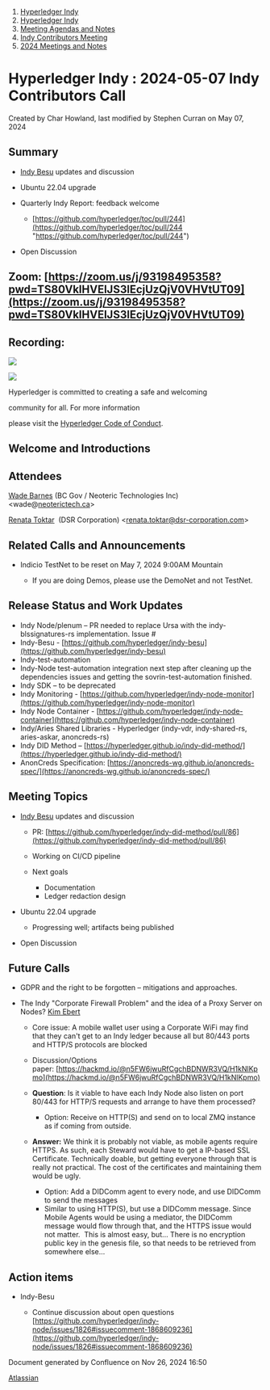 1. [Hyperledger Indy](index.html)
2. [Hyperledger Indy](Hyperledger-Indy_19464194.html)
3. [Meeting Agendas and Notes](Meeting-Agendas-and-Notes_19464715.html)
4. [Indy Contributors Meeting](Indy-Contributors-Meeting_19464913.html)
5. [2024 Meetings and Notes](2024-Meetings-and-Notes_19466709.html)

# Hyperledger Indy : 2024-05-07 Indy Contributors Call

Created by Char Howland, last modified by Stephen Curran on May 07, 2024

## Summary

- [Indy Besu](https://github.com/hyperledger/indy-besu) updates and discussion
- Ubuntu 22.04 upgrade
- Quarterly Indy Report: feedback welcome
  
  - [https://github.com/hyperledger/toc/pull/244](https://github.com/hyperledger/toc/pull/244 "https://github.com/hyperledger/toc/pull/244")
- Open Discussion

## **Zoom:** [https://zoom.us/j/93198495358?pwd=TS80VklHVElJS3lEcjUzQjV0VHVtUT09](https://zoom.us/j/93198495358?pwd=TS80VklHVElJS3lEcjUzQjV0VHVtUT09)

## **Recording:**

![](https://wiki.hyperledger.org/download/attachments/29034696/Antitrustnotice.png?version=1&modificationDate=1581695654000&api=v2)

![](https://wiki.hyperledger.org/download/attachments/2392771/welcome.png?version=2&modificationDate=1572450107000&api=v2)

Hyperledger is committed to creating a safe and welcoming

community for all. For more information

please visit the [Hyperledger Code of Conduct](https://lf-hyperledger.atlassian.net/wiki/spaces/HYP/pages/19595281/Hyperledger+Code+of+Conduct).

## Welcome and Introductions

## Attendees

[Wade Barnes](https://lf-hyperledger.atlassian.net/wiki/people/70121:166ee094-a2f2-44b4-adee-5c3da3741ff8?ref=confluence) (BC Gov / Neoteric Technologies Inc) &lt;wade@[neoterictech.ca](http://neoterictech.ca)&gt;

[Renata Toktar](https://lf-hyperledger.atlassian.net/wiki/people/633ab33e140ba0bf651d1f2f?ref=confluence)  (DSR Corporation) &lt;[renata.toktar@dsr-corporation.com](mailto:renata.toktar@dsr-corporation.com)&gt;

## Related Calls and Announcements

- Indicio TestNet to be reset on May 7, 2024 9:00AM Mountain
  
  - If you are doing Demos, please use the DemoNet and not TestNet.

## Release Status and Work Updates

- Indy Node/plenum – PR needed to replace Ursa with the indy-blssignatures-rs implementation. Issue #
- Indy-Besu - [https://github.com/hyperledger/indy-besu](https://github.com/hyperledger/indy-besu)
- Indy-test-automation
- Indy-Node test-automation integration next step after cleaning up the dependencies issues and getting the sovrin-test-automation finished.
- Indy SDK – to be deprecated
- Indy Monitoring - [https://github.com/hyperledger/indy-node-monitor](https://github.com/hyperledger/indy-node-monitor)
- Indy Node Container - [https://github.com/hyperledger/indy-node-container](https://github.com/hyperledger/indy-node-container)
- Indy/Aries Shared Libraries - Hyperledger (indy-vdr, indy-shared-rs, aries-askar, anoncreds-rs)
- Indy DID Method – [https://hyperledger.github.io/indy-did-method/](https://hyperledger.github.io/indy-did-method/)
- AnonCreds Specification: [https://anoncreds-wg.github.io/anoncreds-spec/](https://anoncreds-wg.github.io/anoncreds-spec/)

## Meeting Topics

- [Indy Besu](https://github.com/hyperledger/indy-besu) updates and discussion
  
  - PR: [https://github.com/hyperledger/indy-did-method/pull/86](https://github.com/hyperledger/indy-did-method/pull/86)
  - Working on CI/CD pipeline
  - Next goals
    
    - Documentation
    - Ledger redaction design
- Ubuntu 22.04 upgrade
  
  - Progressing well; artifacts being published
- Open Discussion

## Future Calls

- GDPR and the right to be forgotten – mitigations and approaches.
- The Indy "Corporate Firewall Problem" and the idea of a Proxy Server on Nodes? [Kim Ebert](https://lf-hyperledger.atlassian.net/wiki/people/5f7247c98d88b30075da15a3?ref=confluence)
  
  - Core issue: A mobile wallet user using a Corporate WiFi may find that they can't get to an Indy ledger because all but 80/443 ports and HTTP/S protocols are blocked
  - Discussion/Options paper: [https://hackmd.io/@n5FW6jwuRfCgchBDNWR3VQ/H1kNlKpmo](https://hackmd.io/@n5FW6jwuRfCgchBDNWR3VQ/H1kNlKpmo)
  - **Question**: Is it viable to have each Indy Node also listen on port 80/443 for HTTP/S requests and arrange to have them processed?
    
    - Option: Receive on HTTP(S) and send on to local ZMQ instance as if coming from outside.
  - **Answer:** We think it is probably not viable, as mobile agents require HTTPS. As such, each Steward would have to get a IP-based SSL Certificate. Technically doable, but getting everyone through that is really not practical. The cost of the certificates and maintaining them would be ugly.
    
    - Option: Add a DIDComm agent to every node, and use DIDComm to send the messages
    - Similar to using HTTP(S), but use a DIDComm message. Since Mobile Agents would be using a mediator, the DIDComm message would flow through that, and the HTTPS issue would not matter.  This is almost easy, but... There is no encryption public key in the genesis file, so that needs to be retrieved from somewhere else...

## Action items

- Indy-Besu
  
  - Continue discussion about open questions [https://github.com/hyperledger/indy-node/issues/1826#issuecomment-1868609236](https://github.com/hyperledger/indy-node/issues/1826#issuecomment-1868609236)

Document generated by Confluence on Nov 26, 2024 16:50

[Atlassian](http://www.atlassian.com/)
